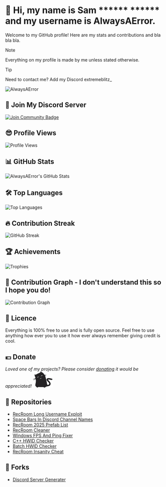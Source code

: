 # 👋 Hi, my name is Sam ****** ****** and my username is AlwaysAError.

Welcome to my GitHub profile! Here are my stats and contributions and bla bla bla.

> [!NOTE]
>  Everything on my profile is made by me unless stated otherwise.

> [!TIP]
> Need to contact me? Add my Discord extremeblitz_

<img alt="AlwaysAError" src="assets/fortnite.gif"> </img>

## 🗿 Join My Discord Server
<a href="https://discord.gg/5qBMrNJAdh"><img src="https://img.shields.io/discord/1327612683301945404.svg?style=flat&label=Join%20Community&color=7289DA" alt="Join Community Badge"/></a>

## 😎 Profile Views
![Profile Views](https://komarev.com/ghpvc/?username=AlwaysAError)

## 📊 GitHub Stats
![AlwaysAError's GitHub Stats](https://github-readme-stats.vercel.app/api?username=AlwaysAError&show_icons=true&theme=dark&count_private=true&include_all_commits=true&show=reviews,discussions_started,discussions_answered)

## 🛠️ Top Languages
![Top Languages](https://github-readme-stats.vercel.app/api/top-langs/?username=AlwaysAError&layout=compact&theme=dark&langs_count=10&count_private=true)

## 🔥 Contribution Streak
![GitHub Streak](https://github-readme-streak-stats.herokuapp.com/?user=AlwaysAError&theme=dark&show_all=true)

## 🏆 Achievements
![Trophies](https://github-profile-trophy.vercel.app/?username=AlwaysAError&theme=radical&no-frame=false&margin-w=15)

## 📅 Contribution Graph - I don't understand this so I hope you do!
![Contribution Graph](https://github-readme-activity-graph.vercel.app/graph?username=AlwaysAError&theme=radicl)

## 🪪 Licence
Everything is 100% free to use and is fully open source. Feel free to use anything how ever you  to use it how ever always remember giving credit is cool.

## 💷 Donate
<i>Loved one of my projects? Please consider [donating](https://paypal.me/NoNo213757) it would be appreciated!</i>
<img alt="AlwaysAError" src="assets/loadcat.gif"> </img>

## 📃 Repositories
- [RecRoom Long Username Exploit](https://github.com/AlwaysAError/RecRoom-Username-Exploit)
- [Space Bars In Discord Channel Names](https://github.com/AlwaysAError/Space-Bars-In-Discord-Channel-Names)
- [RecRoom 2025 Prefab List](https://github.com/AlwaysAError/RecRoom-Prefabs-2025)
- [RecRoom Cleaner](https://github.com/AlwaysAError/RecRoom-Spoofer)
- [Windows FPS And Ping Fixer](https://github.com/AlwaysAError/Windows-FPS-And-Ping-Fixer)
- [C++ HWID Checker](https://github.com/AlwaysAError/CPlusPlus-HWID-Checker)
- [Batch HWID Checker](https://github.com/AlwaysAError/Batch-HWID-Checker)
- [RecRoom Insanity Cheat](https://github.com/AlwaysAError/Insanity)

## 🍴 Forks
- [Discord Server Generater](https://github.com/AlwaysAError/Fork-Of-bytexenon)
